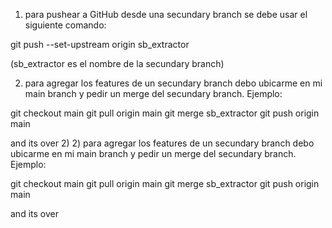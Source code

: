 1) para pushear a GitHub desde una secundary branch se debe usar el siguiente comando:

  git push --set-upstream origin sb_extractor

  (sb_extractor es el nombre de la secundary branch)

2) para agregar los features de un secundary branch debo ubicarme en mi main branch y pedir un merge del secundary branch. Ejemplo:

  git checkout main
  git pull origin main
  git merge sb_extractor
  git push origin main

  and its over
2) 2) para agregar los features de un secundary branch debo ubicarme en mi main branch y pedir un merge del secundary branch. Ejemplo:

  git checkout main
  git pull origin main
  git merge sb_extractor
  git push origin main

  and its over


